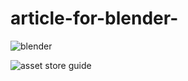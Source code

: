 # article-for-blender-

![blender](https://user-images.githubusercontent.com/36701979/36607564-c36a0b04-18e8-11e8-9737-d7cf16c89d41.jpg)


![asset store guide](https://user-images.githubusercontent.com/36701979/36611986-1ea142ae-18f7-11e8-9053-5faa83871a29.png)
